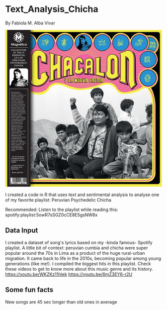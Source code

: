 # Text_Analysis_Chicha
By Fabiola M. Alba Vivar

![Chacalon](Chacalon.jpg)

I created a code in R that uses text and sentimental analysis to analyse one of my favorite playlist: Peruvian Psychedelic Chicha

Recommended: Listen to the playlist while reading this: spotify:playlist:5owR7sSGZ0cCE8E5gsNW8x

## Data Input
I created a dataset of song's lyrics based on my -kinda famous- Spotify playlist. A little bit of context: peruvian cumbia and chicha were super popular around the 70s in Lima as a product of the huge rural-urban migration. It came back to life in the 2010s, becoming popular among young generations (like me!).
I compiled the biggest hits in this playlist. 
Check these videos to get to know more about this music genre and its history.
https://youtu.be/WKZKz11hIek
https://youtu.be/6mZ3EY6-r2U

## Some fun facts 



New songs are 45 sec longer than old ones in average 
